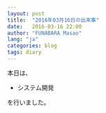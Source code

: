 ```yaml
---
layout: post
title:  "2016年03月16日の出来事"
date:   2016-03-16 22:00
author: "FUNABARA Masao"
lang: "ja"
categories: blog
tags: diary
---
```


本日は、

* システム開発

を行いました。

